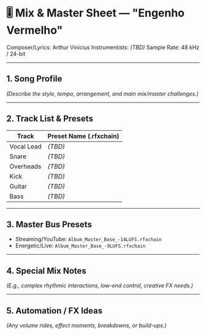 # 🎚️ Mix & Master Sheet — "Engenho Vermelho"
Composer/Lyrics: Arthur Vinícius
Instrumentists: *(TBD)*
Sample Rate: 48 kHz / 24-bit

---

## 1. Song Profile
*(Describe the style, tempo, arrangement, and main mix/master challenges.)*

---

## 2. Track List & Presets
| Track | Preset Name (.rfxchain) |
|-------|------------------------|
| Vocal Lead | *(TBD)* |
| Snare | *(TBD)* |
| Overheads | *(TBD)* |
| Kick | *(TBD)* |
| Guitar | *(TBD)* |
| Bass | *(TBD)* |

---

## 3. Master Bus Presets
- Streaming/YouTube: `Album_Master_Base_-14LUFS.rfxchain`
- Energetic/Live: `Album_Master_Base_-9LUFS.rfxchain`

---

## 4. Special Mix Notes
*(E.g., complex rhythmic interactions, low-end control, creative FX needs.)*

---

## 5. Automation / FX Ideas
*(Any volume rides, effect moments, breakdowns, or build-ups.)*
